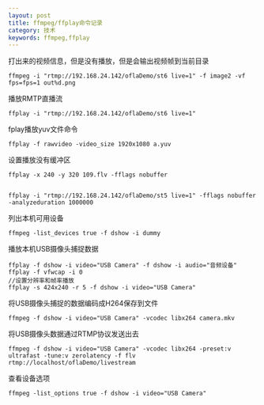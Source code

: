 ```yaml
---
layout: post
title: ffmpeg/ffplay命令记录
category: 技术
keywords: ffmpeg,ffplay
---
```



打出来的视频信息，但是没有播放，但是会输出视频帧到当前目录

	ffmpeg -i "rtmp://192.168.24.142/oflaDemo/st6 live=1" -f image2 -vf fps=fps=1 out%d.png

播放RMTP直播流

	ffplay -i "rtmp://192.168.24.142/oflaDemo/st6 live=1"

fplay播放yuv文件命令

	ffplay -f rawvideo -video_size 1920x1080 a.yuv

设置播放没有缓冲区

	ffplay -x 240 -y 320 109.flv -fflags nobuffer


	ffplay -i "rtmp://192.168.24.142/oflaDemo/st5 live=1" -fflags nobuffer -analyzeduration 1000000

列出本机可用设备

	ffmpeg -list_devices true -f dshow -i dummy 

播放本机USB摄像头捕捉数据

	ffplay -f dshow -i video="USB Camera" -f dshow -i audio="音频设备"
	ffplay -f vfwcap -i 0
	//设置分辨率和帧率播放
	ffplay -s 424x240 -r 5 -f dshow -i video="USB Camera"


将USB摄像头捕捉的数据编码成H264保存到文件

	ffmpeg -f dshow -i video="USB Camera" -vcodec libx264 camera.mkv

将USB摄像头数据通过RTMP协议发送出去

	ffmpeg -f dshow -i video="USB Camera" -vcodec libx264 -preset:v ultrafast -tune:v zerolatency -f flv rtmp://localhost/oflaDemo/livestream

查看设备选项

	ffmpeg -list_options true -f dshow -i video="USB Camera" 